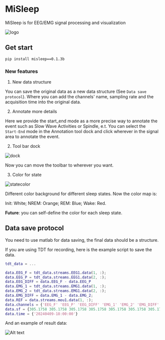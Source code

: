 # MiSleep
MiSleep is for EEG/EMG signal processing and visualization

![logo](resources/entire_logo.png)

## Get start
```shell
pip install misleep==0.1.3b
```

### New features
1. New data structure

You can save the original data as a new data structure (See `Data save protocol`).
Where you can add the channels' name, sampling rate and the acquisition time into 
the original data.

2. Annotate more details

Here we provide the start_end mode as a more precise way to annotate the event such
as Slow Wave Activities or Spindle, e.t. You can select the `Start-End` mode in
the Annotation tool dock and click wherever in the signal area to annotate the 
event.

2. Tool bar dock

![dock](resources/dockoperation.gif)

Now you can move the toolbar to wherever you want.

3. Color for state

![statecolor](resources/statecolor.gif)

Different color background for different sleep states. Now the color map is:

Init: White; NREM: Orange; REM: Blue; Wake: Red.

**Future**: you can self-define the color for each sleep state.



## Data save protocol
You need to use matlab for data saving, the final data should be a structure.


If you are using TDT for recording, here is the example script to save the data.
```matlab
tdt_data = ...

data.EEG_F = tdt_data.streams.EEG1.data(1, :);
data.EEG_P = tdt_data.streams.EEG1.data(2, :);
data.EEG_DIFF = data.EEG_F - data.EEG_P
data.EMG_1 = tdt_data.streams.EMG1.data(1, :);
data.EMG_2 = tdt_data.streams.EMG1.data(2, :);
data.EMG_DIFF = data.EMG_1 - data.EMG_2;
data.REF = data.streams.mou1.data(1, :);
data.channels = {'EEG_F' 'EEG_P' 'EEG_DIFF' 'EMG_1' 'EMG_2' 'EMG_DIFF' 'REF'}
data.sf = {305.1758 305.1758 305.1758 305.1758 305.1758 305.1758 305.1758}
data.time = {'20240409-18:00:00'}
```
And an example of result data:

![Alt text](resources/matdata.png)
